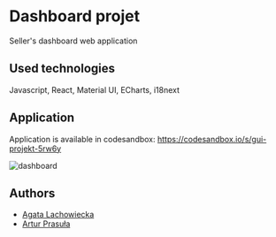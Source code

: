 # Dashboard projet

Seller's dashboard web application

## Used technologies

Javascript, React, Material UI, ECharts, i18next

## Application

Application is available in codesandbox: https://codesandbox.io/s/gui-projekt-5rw6y

![dashboard](https://user-images.githubusercontent.com/61553146/153654771-008b91bd-4b43-4e6f-bd44-4d66dff3c24b.png)

## Authors

* [Agata Lachowiecka](https://github.com/AgataLa)
* [Artur Prasuła](https://github.com/prasulaa)
